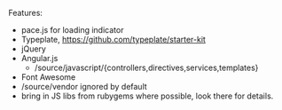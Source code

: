 Features:
- pace.js for loading indicator
- Typeplate, https://github.com/typeplate/starter-kit
- jQuery
- Angular.js
  - /source/javascript/{controllers,directives,services,templates}
- Font Awesome
- /source/vendor ignored by default
- bring in JS libs from rubygems where possible, look there for details.

